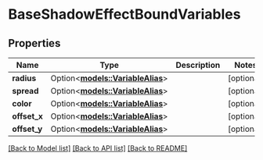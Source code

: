 # BaseShadowEffectBoundVariables

## Properties

Name | Type | Description | Notes
------------ | ------------- | ------------- | -------------
**radius** | Option<[**models::VariableAlias**](VariableAlias.md)> |  | [optional]
**spread** | Option<[**models::VariableAlias**](VariableAlias.md)> |  | [optional]
**color** | Option<[**models::VariableAlias**](VariableAlias.md)> |  | [optional]
**offset_x** | Option<[**models::VariableAlias**](VariableAlias.md)> |  | [optional]
**offset_y** | Option<[**models::VariableAlias**](VariableAlias.md)> |  | [optional]

[[Back to Model list]](../README.md#documentation-for-models) [[Back to API list]](../README.md#documentation-for-api-endpoints) [[Back to README]](../README.md)


